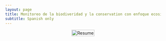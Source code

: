 ```yaml
---
layout: page
title: Monitoreo de la biodiveridad y la conservation con enfoque ecosistemico 
subtitle: Spanish only
---
```


<div style="display: flex; justify-content: center; width: 100%; max-width: 1200px; margin: 0 auto;">
    <a href="{{ site.baseurl }}/assets/img/comms/Metodos_de_monitoreo_enfoque_ecosistemico.pdf" download>
        <img src="{{ site.baseurl }}/assets/img/comms/ecosystem_health_monitoring.png" alt="Resume" style="width: 100%; max-width: 1000px; height: auto;">
    </a>
</div>

